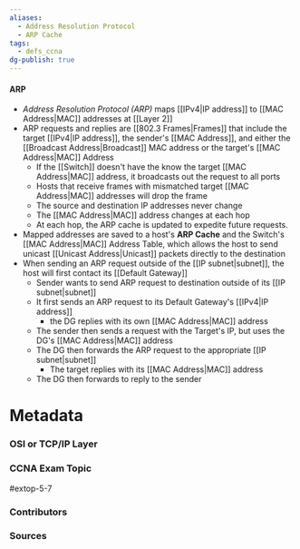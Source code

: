 ```yaml
---
aliases:
  - Address Resolution Protocol
  - ARP Cache
tags:
  - defs_ccna
dg-publish: true
---
```

#### ARP
- *Address Resolution Protocol (ARP)* maps [[IPv4|IP address]] to [[MAC Address|MAC]] addresses at [[Layer 2]]
- ARP requests and replies are [[802.3 Frames|Frames]] that include the target [[IPv4|IP address]], the sender's [[MAC Address]], and either the [[Broadcast Address|Broadcast]] MAC address or the target's [[MAC Address|MAC]] Address
	- If the [[Switch]] doesn't have the know the target [[MAC Address|MAC]] address, it broadcasts out the request to all ports
	- Hosts that receive frames with mismatched target [[MAC Address|MAC]] addresses will drop the frame
	- The source and destination IP addresses never change
	- The [[MAC Address|MAC]] address changes at each hop
	- At each hop, the ARP cache is updated to expedite future requests.
- Mapped addresses are saved to a host's **ARP Cache** and the Switch's [[MAC Address|MAC]] Address Table, which allows the host to send unicast [[Unicast Address|Unicast]] packets directly to the destination
- When sending an ARP request outside of the [[IP subnet|subnet]], the host will first contact its [[Default Gateway]]
	- Sender wants to send ARP request to destination outside of its [[IP subnet|subnet]]
	- It first sends an ARP request to its Default Gateway's [[IPv4|IP address]]
		- the DG replies with its own [[MAC Address|MAC]] address
	- The sender then sends a request with the Target's IP, but uses the DG's [[MAC Address|MAC]] address
	- The DG then forwards the ARP request to the appropriate [[IP subnet|subnet]]
		- The target replies with its [[MAC Address|MAC]] address
	- The DG then forwards to reply to the sender




# Metadata
### OSI or TCP/IP Layer

### CCNA Exam Topic
#extop-5-7
### Contributors

### Sources

